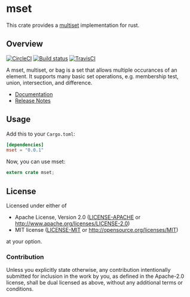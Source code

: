 # mset

This crate provides a [multiset](https://en.wikipedia.org/wiki/Multiset) implementation for rust.

## Overview

[![CircleCI](https://circleci.com/gh/lonnen/mset.svg?style=svg)](https://circleci.com/gh/lonnen/mset)
[![Build status](https://ci.appveyor.com/api/projects/status/dv10p89kf73i3kgl?svg=true)](https://ci.appveyor.com/project/lonnen/mset)
[![TravisCI](https://api.travis-ci.com/lonnen/mset.svg?branch=master)](https://travis-ci.com/github/lonnen/mset)

A mset, multiset, or bag is a set that allows multiple occurances of an element. It supports many basic set operations, e.g. membership test, union, intersection, and difference.

* [Documentation](https://docs.rs/mset/0.0.1/mset/struct.MultiSet.html)
* [Release Notes](https://github.com/lonnen/mset/releases)

## Usage

Add this to your `Cargo.toml`:

```toml
[dependencies]
mset = "0.0.1"
```

Now, you can use  mset:

```rust
extern crate mset;
```

## License

Licensed under either of

 * Apache License, Version 2.0
   ([LICENSE-APACHE](LICENSE-APACHE) or http://www.apache.org/licenses/LICENSE-2.0)
 * MIT license
   ([LICENSE-MIT](LICENSE-MIT) or http://opensource.org/licenses/MIT)

at your option.

### Contribution

Unless you explicitly state otherwise, any contribution intentionally submitted
for inclusion in the work by you, as defined in the Apache-2.0 license, shall be
dual licensed as above, without any additional terms or conditions.